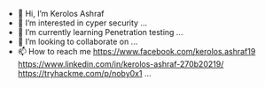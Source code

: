 - 👋 Hi, I’m Kerolos Ashraf
- 👀 I’m interested in cyper security ...
- 🌱 I’m currently learning Penetration testing ...
- 💞️ I’m looking to collaborate on ...
- 📫 How to reach me https://www.facebook.com/kerolos.ashraf19 https://www.linkedin.com/in/kerolos-ashraf-270b20219/ https://tryhackme.com/p/noby0x1 ...

<!---
Elnoby0x1/Elnoby0x1 is a ✨ special ✨ repository because its `README.md` (this file) appears on your GitHub profile.
You can click the Preview link to take a look at your changes.
--->

